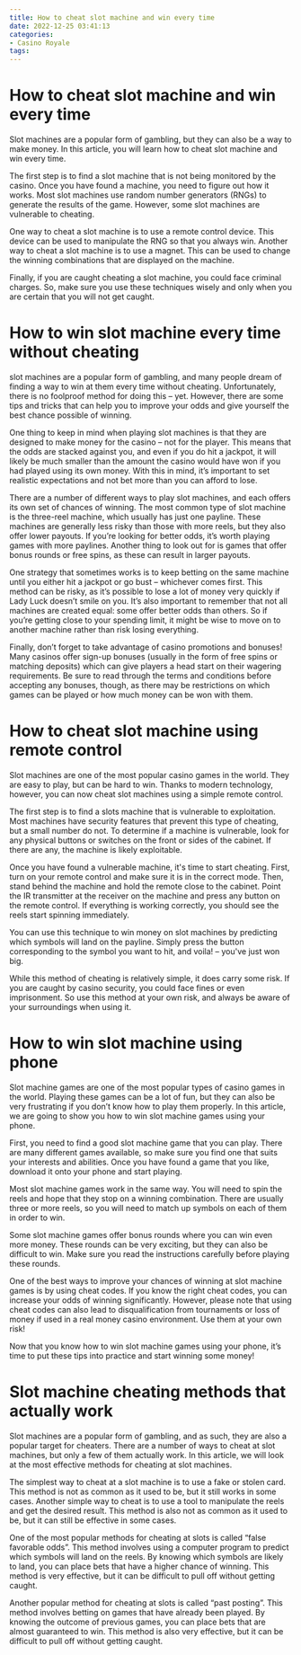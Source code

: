 ```yaml
---
title: How to cheat slot machine and win every time 
date: 2022-12-25 03:41:13
categories:
- Casino Royale
tags:
---
```



#  How to cheat slot machine and win every time 

Slot machines are a popular form of gambling, but they can also be a way to make money. In this article, you will learn how to cheat slot machine and win every time.

The first step is to find a slot machine that is not being monitored by the casino. Once you have found a machine, you need to figure out how it works. Most slot machines use random number generators (RNGs) to generate the results of the game. However, some slot machines are vulnerable to cheating.

One way to cheat a slot machine is to use a remote control device. This device can be used to manipulate the RNG so that you always win. Another way to cheat a slot machine is to use a magnet. This can be used to change the winning combinations that are displayed on the machine.

Finally, if you are caught cheating a slot machine, you could face criminal charges. So, make sure you use these techniques wisely and only when you are certain that you will not get caught.

#  How to win slot machine every time without cheating 

slot machines are a popular form of gambling, and many people dream of finding a way to win at them every time without cheating. Unfortunately, there is no foolproof method for doing this – yet. However, there are some tips and tricks that can help you to improve your odds and give yourself the best chance possible of winning.

One thing to keep in mind when playing slot machines is that they are designed to make money for the casino – not for the player. This means that the odds are stacked against you, and even if you do hit a jackpot, it will likely be much smaller than the amount the casino would have won if you had played using its own money. With this in mind, it’s important to set realistic expectations and not bet more than you can afford to lose.

There are a number of different ways to play slot machines, and each offers its own set of chances of winning. The most common type of slot machine is the three-reel machine, which usually has just one payline. These machines are generally less risky than those with more reels, but they also offer lower payouts. If you’re looking for better odds, it’s worth playing games with more paylines. Another thing to look out for is games that offer bonus rounds or free spins, as these can result in larger payouts.

One strategy that sometimes works is to keep betting on the same machine until you either hit a jackpot or go bust – whichever comes first. This method can be risky, as it’s possible to lose a lot of money very quickly if Lady Luck doesn’t smile on you. It’s also important to remember that not all machines are created equal: some offer better odds than others. So if you’re getting close to your spending limit, it might be wise to move on to another machine rather than risk losing everything.

Finally, don’t forget to take advantage of casino promotions and bonuses! Many casinos offer sign-up bonuses (usually in the form of free spins or matching deposits) which can give players a head start on their wagering requirements. Be sure to read through the terms and conditions before accepting any bonuses, though, as there may be restrictions on which games can be played or how much money can be won with them.

#  How to cheat slot machine using remote control 

Slot machines are one of the most popular casino games in the world. They are easy to play, but can be hard to win. Thanks to modern technology, however, you can now cheat slot machines using a simple remote control.

The first step is to find a slots machine that is vulnerable to exploitation. Most machines have security features that prevent this type of cheating, but a small number do not. To determine if a machine is vulnerable, look for any physical buttons or switches on the front or sides of the cabinet. If there are any, the machine is likely exploitable.

Once you have found a vulnerable machine, it's time to start cheating. First, turn on your remote control and make sure it is in the correct mode. Then, stand behind the machine and hold the remote close to the cabinet. Point the IR transmitter at the receiver on the machine and press any button on the remote control. If everything is working correctly, you should see the reels start spinning immediately.

You can use this technique to win money on slot machines by predicting which symbols will land on the payline. Simply press the button corresponding to the symbol you want to hit, and voila! – you've just won big.

While this method of cheating is relatively simple, it does carry some risk. If you are caught by casino security, you could face fines or even imprisonment. So use this method at your own risk, and always be aware of your surroundings when using it.

#  How to win slot machine using phone 

Slot machine games are one of the most popular types of casino games in the world. Playing these games can be a lot of fun, but they can also be very frustrating if you don’t know how to play them properly. In this article, we are going to show you how to win slot machine games using your phone.

First, you need to find a good slot machine game that you can play. There are many different games available, so make sure you find one that suits your interests and abilities. Once you have found a game that you like, download it onto your phone and start playing.

Most slot machine games work in the same way. You will need to spin the reels and hope that they stop on a winning combination. There are usually three or more reels, so you will need to match up symbols on each of them in order to win.

Some slot machine games offer bonus rounds where you can win even more money. These rounds can be very exciting, but they can also be difficult to win. Make sure you read the instructions carefully before playing these rounds.

One of the best ways to improve your chances of winning at slot machine games is by using cheat codes. If you know the right cheat codes, you can increase your odds of winning significantly. However, please note that using cheat codes can also lead to disqualification from tournaments or loss of money if used in a real money casino environment. Use them at your own risk!

Now that you know how to win slot machine games using your phone, it’s time to put these tips into practice and start winning some money!

#  Slot machine cheating methods that actually work

Slot machines are a popular form of gambling, and as such, they are also a popular target for cheaters. There are a number of ways to cheat at slot machines, but only a few of them actually work. In this article, we will look at the most effective methods for cheating at slot machines.

The simplest way to cheat at a slot machine is to use a fake or stolen card. This method is not as common as it used to be, but it still works in some cases. Another simple way to cheat is to use a tool to manipulate the reels and get the desired result. This method is also not as common as it used to be, but it can still be effective in some cases.

One of the most popular methods for cheating at slots is called “false favorable odds”. This method involves using a computer program to predict which symbols will land on the reels. By knowing which symbols are likely to land, you can place bets that have a higher chance of winning. This method is very effective, but it can be difficult to pull off without getting caught.

Another popular method for cheating at slots is called “past posting”. This method involves betting on games that have already been played. By knowing the outcome of previous games, you can place bets that are almost guaranteed to win. This method is also very effective, but it can be difficult to pull off without getting caught.